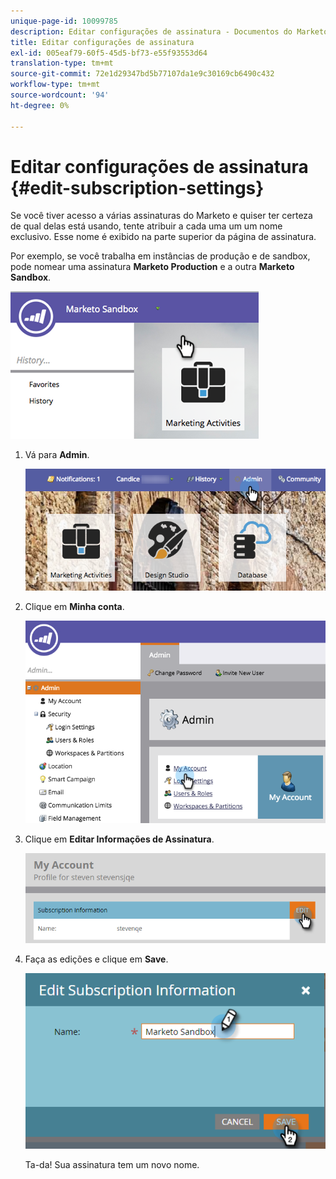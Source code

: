 ```yaml
---
unique-page-id: 10099785
description: Editar configurações de assinatura - Documentos do Marketo - Documentação do produto
title: Editar configurações de assinatura
exl-id: 005eaf79-60f5-45d5-bf73-e55f93553d64
translation-type: tm+mt
source-git-commit: 72e1d29347bd5b77107da1e9c30169cb6490c432
workflow-type: tm+mt
source-wordcount: '94'
ht-degree: 0%

---
```


# Editar configurações de assinatura {#edit-subscription-settings}

Se você tiver acesso a várias assinaturas do Marketo e quiser ter certeza de qual delas está usando, tente atribuir a cada uma um um nome exclusivo. Esse nome é exibido na parte superior da página de assinatura.

Por exemplo, se você trabalha em instâncias de produção e de sandbox, pode nomear uma assinatura **Marketo Production** e a outra **Marketo Sandbox**.

![](assets/image2016-4-8-14-3a34-3a28.png)

1. Vá para **Admin**.

   ![](assets/adminhand-1.png)

1. Clique em **Minha conta**.

   ![](assets/image2015-6-23-15-3a16-3a52.png)

1. Clique em **Editar Informações de Assinatura**.

   ![](assets/image2016-5-24-10-3a34-3a32.png)

1. Faça as edições e clique em **Save**.

   ![](assets/image2016-5-24-10-3a40-3a6.png)

   Ta-da! Sua assinatura tem um novo nome.
